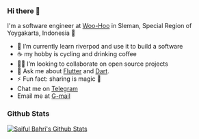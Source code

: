 ### Hi there 👋

I'm a software engineer at [Woo-Hoo](https://woo-hoo.org) in Sleman, Special Region of Yoygakarta, Indonesia 🌆

- 🔭 I’m currently learn riverpod and use it to build a software
- ☕ my hobby is cycling and drinking coffee
- 🧑‍💻 I’m looking to collaborate on open source projects
- 💬 Ask me about [Flutter](https://flutter.dev) and [Dart](https://dart.dev).
- ⚡ Fun fact: sharing is magic 🐰
- Chat me on [Telegram](https://t.me/bahri_bhe)
- Email me at [G-mail](mailto:saiful.bahri.tl@gmail.com)

### Github Stats

[![Saiful Bahri's Github Stats](https://github-readme-stats.vercel.app/api?username=bahrie127&count_private=true&theme=default&show_icons=true)](https://github.com/bahrie127)
